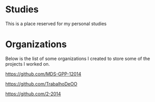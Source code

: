 # Studies
This is a place reserved for my personal studies

# Organizations 
Below is the list of some organizations I created to store some of the projects I worked on.

https://github.com/MDS-GPP-12014

https://github.com/TrabalhoDeOO

https://github.com/2-2014

